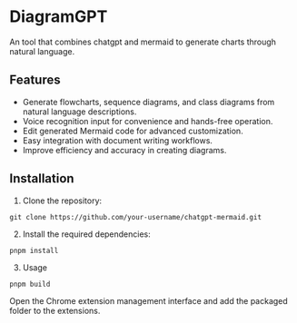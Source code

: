 # DiagramGPT
An tool that combines chatgpt and mermaid to generate charts through natural language.

## Features

- Generate flowcharts, sequence diagrams, and class diagrams from natural language descriptions.
- Voice recognition input for convenience and hands-free operation.
- Edit generated Mermaid code for advanced customization.
- Easy integration with document writing workflows.
- Improve efficiency and accuracy in creating diagrams.

## Installation

1. Clone the repository:

```shell
git clone https://github.com/your-username/chatgpt-mermaid.git
```

2. Install the required dependencies:

```shell
pnpm install
```
3. Usage

```shell
pnpm build
```

Open the Chrome extension management interface and add the packaged folder to the extensions.

